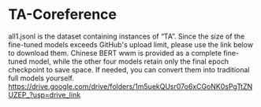 # TA-Coreference
all1.jsonl is the dataset containing instances of “TA”.
Since the size of the fine-tuned models exceeds GitHub's upload limit, please use the link below to download them.
Chinese BERT wwm is provided as a complete fine-tuned model, while the other four models retain only the final epoch checkpoint to save space. If needed, you can convert them into traditional full models yourself.
https://drive.google.com/drive/folders/1m5uekQUsr07o6xCGoNK0sPgTtZNUZEP_?usp=drive_link

